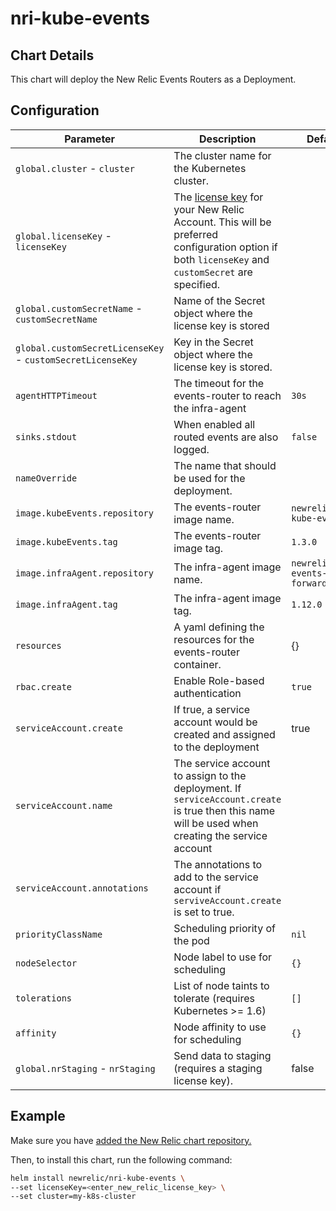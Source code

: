# nri-kube-events

## Chart Details

This chart will deploy the New Relic Events Routers as a Deployment.

## Configuration

| Parameter                                                  | Description                                                                                                                                                                                                                                    | Default                         |
|------------------------------------------------------------|------------------------------------------------------------------------------------------------------------------------------------------------------------------------------------------------------------------------------------------------|---------------------------------|
| `global.cluster` - `cluster`                               | The cluster name for the Kubernetes cluster.                                                                                                                                                                                                   |                                 |
| `global.licenseKey` - `licenseKey`                         | The [license key](https://docs.newrelic.com/docs/accounts/install-new-relic/account-setup/license-key) for your New Relic Account. This will be preferred configuration option if both `licenseKey` and `customSecret` are specified. |                                 |
| `global.customSecretName` - `customSecretName`             | Name of the Secret object where the license key is stored                                                                                                                                                                                      |                                 |
| `global.customSecretLicenseKey` - `customSecretLicenseKey` | Key in the Secret object where the license key is stored.                                                                                                                                                                                      |                                 |
| `agentHTTPTimeout`                                         | The timeout for the events-router to reach the infra-agent                                                                                                                                                                                     | `30s`                           |
| `sinks.stdout`                                             | When enabled all routed events are also logged.                                                                                                                                                                                                | `false`                         |
| `nameOverride`                                             | The name that should be used for the deployment.                                                                                                                                                                                               |                                 |
| `image.kubeEvents.repository`                              | The events-router image name.                                                                                                                                                                                                                  | `newrelic/nri-kube-events`      |
| `image.kubeEvents.tag`                                     | The events-router image tag.                                                                                                                                                                                                                   | `1.3.0`                         |
| `image.infraAgent.repository`                              | The infra-agent image name.                                                                                                                                                                                                                    | `newrelic/k8s-events-forwarder` |
| `image.infraAgent.tag`                                     | The infra-agent image tag.                                                                                                                                                                                                                     | `1.12.0`                        |
| `resources`                                                | A yaml defining the resources for the events-router container.                                                                                                                                                                                 | {}                              |
| `rbac.create`                                              | Enable Role-based authentication                                                                                                                                                                                                               | `true`                          |
| `serviceAccount.create`                                    | If true, a service account would be created and assigned to the deployment                                                                                                                                                                     | true                            |
| `serviceAccount.name`                                      | The service account to assign to the deployment. If `serviceAccount.create` is true then this name will be used when creating the service account                                                                                              |                                 |
| `serviceAccount.annotations`                               | The annotations to add to the service account if `serviveAccount.create` is set to true.                                                                                                                                                       |                                 |
| `priorityClassName`                                        | Scheduling priority of the pod                                                                                                                                                                                                                 | `nil`                           |
| `nodeSelector`                                             | Node label to use for scheduling                                                                                                                                                                                                               | `{}`                            |
| `tolerations`                                              | List of node taints to tolerate (requires Kubernetes >= 1.6)                                                                                                                                                                                   | `[]`                            |
| `affinity`                                                 | Node affinity to use for scheduling                                                                                                                                                                                                            | `{}`                            |
| `global.nrStaging` - `nrStaging`                    | Send data to staging (requires a staging license key). | false |

## Example

Make sure you have [added the New Relic chart repository.](../../README.md#installing-charts)

Then, to install this chart, run the following command:

```sh
helm install newrelic/nri-kube-events \
--set licenseKey=<enter_new_relic_license_key> \
--set cluster=my-k8s-cluster
```
